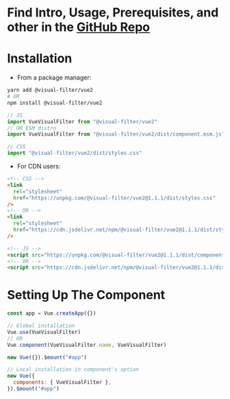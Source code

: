 # Find Intro, Usage, Prerequisites, and other in the [GitHub Repo](https://github.com/obadakhalili/vue-visual-filter)

# Installation

- From a package manager:

```sh
yarn add @visual-filter/vue2
# OR
npm install @visual-filter/vue2
```

```js
// JS
import VueVisualFilter from "@visual-filter/vue2"
// OR ESM distro
import VueVisualFilter from "@visual-filter/vue2/dist/component.esm.js"

// CSS
import "@visual-filter/vue2/dist/styles.css"
```

- For CDN users:

```html
<!-- CSS -->
<link
  rel="stylesheet"
  href="https://unpkg.com/@visual-filter/vue2@1.1.1/dist/styles.css"
/>
<!-- OR -->
<link
  rel="stylesheet"
  href="https://cdn.jsdelivr.net/npm/@visual-filter/vue2@1.1.1/dist/styles.css"
/>

<!-- JS -->
<script src="https://unpkg.com/@visual-filter/vue2@1.1.1/dist/component.min.js"></script>
<!-- OR -->
<script src="https://cdn.jsdelivr.net/npm/@visual-filter/vue2@1.1.1/dist/component.min.js"></script>
```

# Setting Up The Component

```js
const app = Vue.createApp({})

// Global installation
Vue.use(VueVisualFilter)
// OR
Vue.component(VueVisualFilter.name, VueVisualFilter)

new Vue({}).$mount("#app")

// Local installation in component's option
new Vue({
  components: { VueVisualFilter },
}).$mount("#app")
```
